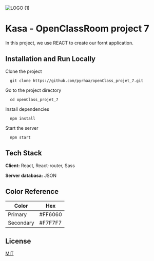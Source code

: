 ![LOGO (1)](https://user-images.githubusercontent.com/72107589/142654338-90cb5c5a-3ca6-4d21-a806-d24dbd84ea17.png)

# Kasa - OpenClassRoom project 7

In this project, we use REACT to create our fornt application.

## Installation and Run Locally

Clone the project

```
  git clone https://github.com/pyrhaa/openClass_projet_7.git
```

Go to the project directory

```
  cd openClass_projet_7
```

Install dependencies

```
  npm install
```

Start the server

```
  npm start
```

## Tech Stack

**Client:** React, React-router, Sass

**Server databasa:** JSON

## Color Reference

| Color     | Hex     |
| --------- | ------- |
| Primary   | #FF6060 |
| Secondary | #F7F7F7 |

## License

[MIT](https://choosealicense.com/licenses/mit/)
